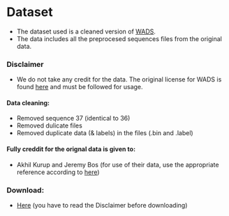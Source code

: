 # Dataset

* The dataset used is a cleaned version of [WADS](https://bitbucket.org/autonomymtu/wads/src/master/).
* The data includes all the preprocesed sequences files from the original data.

### Disclaimer
* We do not take any credit for the data. The original license for WADS is found [here](https://creativecommons.org/licenses/by-nc-sa/4.0/) and must be followed for usage.


#### Data cleaning:
* Removed sequence 37 (identical to 36)
* Removed dulicate files 
* Removed duplicate data (& labels) in the files (.bin and .label)


#### Fully creddit for the orignal data is given to:
* Akhil Kurup and Jeremy Bos 
(for use of their data, use the appropriate reference according to [here](https://bitbucket.org/autonomymtu/wads/src/master/))


### Download:
* [Here](https://www.dropbox.com/s/w3btpg8qo56dkwl/Cleaned-WADS.zip?dl=0) (you have to read the Disclaimer before downloading)
